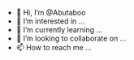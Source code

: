 - 👋 Hi, I’m @Abutaboo
- 👀 I’m interested in ...
- 🌱 I’m currently learning ...
- 💞️ I’m looking to collaborate on ...
- 📫 How to reach me ...

<!---
Abutaboo/Abutaboo is a ✨ special ✨ repository because its `README.md` (this file) appears on your GitHub profile.
You can click the Preview link to take a look at your changes.
--->
